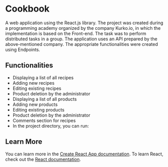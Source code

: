 # Cookbook
A web application using the React.js library. The project was created during a programming academy organized by the company Kurko.io, in which the implementation is based on the Front-end. The task was to perform distributed tasks in a group. The application uses an API prepared by the above-mentioned company. The appropriate functionalities were created using Endpoints.

## Functionalities
* Displaying a list of all recipes
* Adding new recipes
* Editing existing recipes
* Product deletion by the administrator
* Displaying a list of all products
* Adding new products
* Editing existing products
* Product deletion by the administrator
* Comments section for recipes
* In the project directory, you can run:

## Learn More
You can learn more in the [Create React App documentation](https://facebook.github.io/create-react-app/docs/getting-started).
To learn React, check out the [React documentation](https://reactjs.org/).
